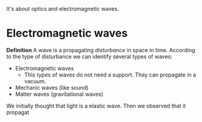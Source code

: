 It's about optics and electromagnetic waves.

# Electromagnetic waves
**Definition** A wave is a propagating *disturbance* in space in time.
According to the type of disturbance we can identify several types of waves:
* Electromagnetic waves
	* This types of waves do not need a support. They can propagate in a vacuum.
* Mechanic waves (like sound)
* Matter waves (gravitational waves)

We initially thought that light is a elastic wave. Then we observed that it propagat